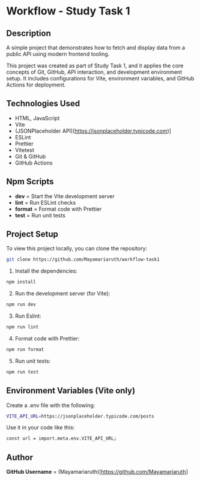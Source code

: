# Workflow - Study Task 1

## Description

A simple project that demonstrates how to fetch and display data from a public API using modern frontend tooling.

This project was created as part of Study Task 1, and it applies the core concepts of Git, GitHub, API interaction, and development environment setup. It includes configurations for Vite, environment variables, and GitHub Actions for deployment.

## Technologies Used

- HTML, JavaScript
- Vite
- (JSONPlaceholder API)[https://jsonplaceholder.typicode.com)]
- ESLint
- Prettier
- Vitetest
- Git & GitHub
- GitHub Actions

## Npm Scripts

- **dev** = Start the Vite development server
- **lint** = Run ESLint checks
- **format** = Format code with Prettier
- **test** = Run unit tests

## Project Setup

To view this project locally, you can clone the repository:

```bash
git clone https://github.com/Mayamariaruth/workflow-task1
```

1. Install the dependencies:

```bash
npm install
```

2. Run the development server (for Vite):

```bash
npm run dev
```

3. Run Eslint:

```bash
npm run lint
```

4. Format code with Prettier:

```bash
npm run format
```

5. Run unit tests:

```bash
npm run test
```

## Environment Variables (Vite only)

Create a .env file with the following:

```bash
VITE_API_URL=https://jsonplaceholder.typicode.com/posts
```

Use it in your code like this:

```bash
const url = import.meta.env.VITE_API_URL;
```

## Author

**GitHub Username** = (Mayamariaruth)[https://github.com/Mayamariaruth]
